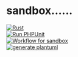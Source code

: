 # sandbox......

[![Rust](https://github.com/ackintosh/sandbox/workflows/Rust/badge.svg)](https://github.com/ackintosh/sandbox/actions?query=workflow%3ARust)  
[![Run PHPUnit](https://github.com/ackintosh/sandbox/workflows/Run%20PHPUnit/badge.svg)](https://github.com/ackintosh/sandbox/actions?query=workflow%3A%22Run+PHPUnit%22)  
[![Workflow for sandbox](https://github.com/ackintosh/sandbox/workflows/Workflow%20for%20sandbox/badge.svg)](https://github.com/ackintosh/sandbox/actions?query=workflow%3A%22Workflow+for+sandbox%22)  
[![generate plantuml](https://github.com/ackintosh/sandbox/workflows/generate%20plantuml/badge.svg)](https://github.com/ackintosh/sandbox/actions?query=workflow%3A%22generate+plantuml%22)  
